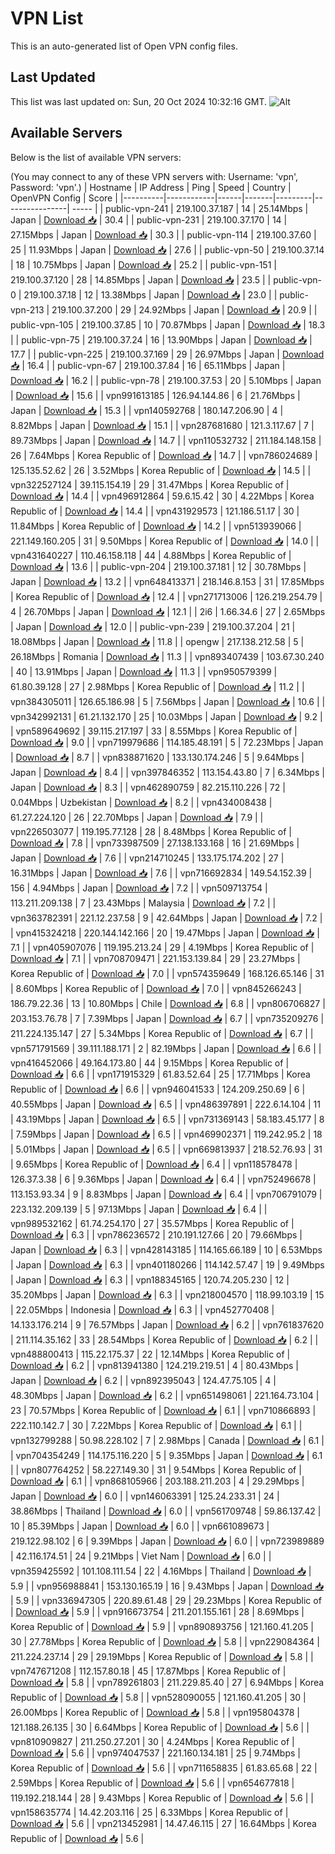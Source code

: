 # VPN List

This is an auto-generated list of Open VPN config files.

## Last Updated

This list was last updated on: Sun, 20 Oct 2024 10:32:16 GMT.
![Alt](https://repobeats.axiom.co/api/embed/186b98318ef1479477931607c1ad7d823f12451f.svg "Repobeats analytics image")

## Available Servers

Below is the list of available VPN servers:

(You may connect to any of these VPN servers with: Username: 'vpn', Password: 'vpn'.)
| Hostname | IP Address | Ping | Speed | Country | OpenVPN Config | Score |
|----------|------------|------|-------|---------|----------------| ----- |
| public-vpn-241 | 219.100.37.187 | 14 | 25.14Mbps | Japan | [Download 📥](./configs/server_0_JP.ovpn) | 30.4 |
| public-vpn-231 | 219.100.37.170 | 14 | 27.15Mbps | Japan | [Download 📥](./configs/server_1_JP.ovpn) | 30.3 |
| public-vpn-114 | 219.100.37.60 | 25 | 11.93Mbps | Japan | [Download 📥](./configs/server_2_JP.ovpn) | 27.6 |
| public-vpn-50 | 219.100.37.14 | 18 | 10.75Mbps | Japan | [Download 📥](./configs/server_3_JP.ovpn) | 25.2 |
| public-vpn-151 | 219.100.37.120 | 28 | 14.85Mbps | Japan | [Download 📥](./configs/server_4_JP.ovpn) | 23.5 |
| public-vpn-0 | 219.100.37.18 | 12 | 13.38Mbps | Japan | [Download 📥](./configs/server_5_JP.ovpn) | 23.0 |
| public-vpn-213 | 219.100.37.200 | 29 | 24.92Mbps | Japan | [Download 📥](./configs/server_6_JP.ovpn) | 20.9 |
| public-vpn-105 | 219.100.37.85 | 10 | 70.87Mbps | Japan | [Download 📥](./configs/server_7_JP.ovpn) | 18.3 |
| public-vpn-75 | 219.100.37.24 | 16 | 13.90Mbps | Japan | [Download 📥](./configs/server_8_JP.ovpn) | 17.7 |
| public-vpn-225 | 219.100.37.169 | 29 | 26.97Mbps | Japan | [Download 📥](./configs/server_9_JP.ovpn) | 16.4 |
| public-vpn-67 | 219.100.37.84 | 16 | 65.11Mbps | Japan | [Download 📥](./configs/server_10_JP.ovpn) | 16.2 |
| public-vpn-78 | 219.100.37.53 | 20 | 5.10Mbps | Japan | [Download 📥](./configs/server_11_JP.ovpn) | 15.6 |
| vpn991613185 | 126.94.144.86 | 6 | 21.76Mbps | Japan | [Download 📥](./configs/server_12_JP.ovpn) | 15.3 |
| vpn140592768 | 180.147.206.90 | 4 | 8.82Mbps | Japan | [Download 📥](./configs/server_13_JP.ovpn) | 15.1 |
| vpn287681680 | 121.3.117.67 | 7 | 89.73Mbps | Japan | [Download 📥](./configs/server_14_JP.ovpn) | 14.7 |
| vpn110532732 | 211.184.148.158 | 26 | 7.64Mbps | Korea Republic of | [Download 📥](./configs/server_15_KR.ovpn) | 14.7 |
| vpn786024689 | 125.135.52.62 | 26 | 3.52Mbps | Korea Republic of | [Download 📥](./configs/server_16_KR.ovpn) | 14.5 |
| vpn322527124 | 39.115.154.19 | 29 | 31.47Mbps | Korea Republic of | [Download 📥](./configs/server_17_KR.ovpn) | 14.4 |
| vpn496912864 | 59.6.15.42 | 30 | 4.22Mbps | Korea Republic of | [Download 📥](./configs/server_18_KR.ovpn) | 14.4 |
| vpn431929573 | 121.186.51.17 | 30 | 11.84Mbps | Korea Republic of | [Download 📥](./configs/server_19_KR.ovpn) | 14.2 |
| vpn513939066 | 221.149.160.205 | 31 | 9.50Mbps | Korea Republic of | [Download 📥](./configs/server_20_KR.ovpn) | 14.0 |
| vpn431640227 | 110.46.158.118 | 44 | 4.88Mbps | Korea Republic of | [Download 📥](./configs/server_21_KR.ovpn) | 13.6 |
| public-vpn-204 | 219.100.37.181 | 12 | 30.78Mbps | Japan | [Download 📥](./configs/server_22_JP.ovpn) | 13.2 |
| vpn648413371 | 218.146.8.153 | 31 | 17.85Mbps | Korea Republic of | [Download 📥](./configs/server_23_KR.ovpn) | 12.4 |
| vpn271713006 | 126.219.254.79 | 4 | 26.70Mbps | Japan | [Download 📥](./configs/server_24_JP.ovpn) | 12.1 |
| 2i6 | 1.66.34.6 | 27 | 2.65Mbps | Japan | [Download 📥](./configs/server_25_JP.ovpn) | 12.0 |
| public-vpn-239 | 219.100.37.204 | 21 | 18.08Mbps | Japan | [Download 📥](./configs/server_26_JP.ovpn) | 11.8 |
| opengw | 217.138.212.58 | 5 | 26.18Mbps | Romania | [Download 📥](./configs/server_27_RO.ovpn) | 11.3 |
| vpn893407439 | 103.67.30.240 | 40 | 13.91Mbps | Japan | [Download 📥](./configs/server_28_JP.ovpn) | 11.3 |
| vpn950579399 | 61.80.39.128 | 27 | 2.98Mbps | Korea Republic of | [Download 📥](./configs/server_29_KR.ovpn) | 11.2 |
| vpn384305011 | 126.65.186.98 | 5 | 7.56Mbps | Japan | [Download 📥](./configs/server_30_JP.ovpn) | 10.6 |
| vpn342992131 | 61.21.132.170 | 25 | 10.03Mbps | Japan | [Download 📥](./configs/server_31_JP.ovpn) | 9.2 |
| vpn589649692 | 39.115.217.197 | 33 | 8.55Mbps | Korea Republic of | [Download 📥](./configs/server_32_KR.ovpn) | 9.0 |
| vpn719979686 | 114.185.48.191 | 5 | 72.23Mbps | Japan | [Download 📥](./configs/server_33_JP.ovpn) | 8.7 |
| vpn838871620 | 133.130.174.246 | 5 | 9.64Mbps | Japan | [Download 📥](./configs/server_34_JP.ovpn) | 8.4 |
| vpn397846352 | 113.154.43.80 | 7 | 6.34Mbps | Japan | [Download 📥](./configs/server_35_JP.ovpn) | 8.3 |
| vpn462890759 | 82.215.110.226 | 72 | 0.04Mbps | Uzbekistan | [Download 📥](./configs/server_36_UZ.ovpn) | 8.2 |
| vpn434008438 | 61.27.224.120 | 26 | 22.70Mbps | Japan | [Download 📥](./configs/server_37_JP.ovpn) | 7.9 |
| vpn226503077 | 119.195.77.128 | 28 | 8.48Mbps | Korea Republic of | [Download 📥](./configs/server_38_KR.ovpn) | 7.8 |
| vpn733987509 | 27.138.133.168 | 16 | 21.69Mbps | Japan | [Download 📥](./configs/server_39_JP.ovpn) | 7.6 |
| vpn214710245 | 133.175.174.202 | 27 | 16.31Mbps | Japan | [Download 📥](./configs/server_40_JP.ovpn) | 7.6 |
| vpn716692834 | 149.54.152.39 | 156 | 4.94Mbps | Japan | [Download 📥](./configs/server_41_JP.ovpn) | 7.2 |
| vpn509713754 | 113.211.209.138 | 7 | 23.43Mbps | Malaysia | [Download 📥](./configs/server_42_MY.ovpn) | 7.2 |
| vpn363782391 | 221.12.237.58 | 9 | 42.64Mbps | Japan | [Download 📥](./configs/server_43_JP.ovpn) | 7.2 |
| vpn415324218 | 220.144.142.166 | 20 | 19.47Mbps | Japan | [Download 📥](./configs/server_44_JP.ovpn) | 7.1 |
| vpn405907076 | 119.195.213.24 | 29 | 4.19Mbps | Korea Republic of | [Download 📥](./configs/server_45_KR.ovpn) | 7.1 |
| vpn708709471 | 221.153.139.84 | 29 | 23.27Mbps | Korea Republic of | [Download 📥](./configs/server_46_KR.ovpn) | 7.0 |
| vpn574359649 | 168.126.65.146 | 31 | 8.60Mbps | Korea Republic of | [Download 📥](./configs/server_47_KR.ovpn) | 7.0 |
| vpn845266243 | 186.79.22.36 | 13 | 10.80Mbps | Chile | [Download 📥](./configs/server_48_CL.ovpn) | 6.8 |
| vpn806706827 | 203.153.76.78 | 7 | 7.39Mbps | Japan | [Download 📥](./configs/server_49_JP.ovpn) | 6.7 |
| vpn735209276 | 211.224.135.147 | 27 | 5.34Mbps | Korea Republic of | [Download 📥](./configs/server_50_KR.ovpn) | 6.7 |
| vpn571791569 | 39.111.188.171 | 2 | 82.19Mbps | Japan | [Download 📥](./configs/server_51_JP.ovpn) | 6.6 |
| vpn416452066 | 49.164.173.80 | 44 | 9.15Mbps | Korea Republic of | [Download 📥](./configs/server_52_KR.ovpn) | 6.6 |
| vpn171915329 | 61.83.52.64 | 25 | 17.71Mbps | Korea Republic of | [Download 📥](./configs/server_53_KR.ovpn) | 6.6 |
| vpn946041533 | 124.209.250.69 | 6 | 40.55Mbps | Japan | [Download 📥](./configs/server_54_JP.ovpn) | 6.5 |
| vpn486397891 | 222.6.14.104 | 11 | 43.19Mbps | Japan | [Download 📥](./configs/server_55_JP.ovpn) | 6.5 |
| vpn731369143 | 58.183.45.177 | 8 | 7.59Mbps | Japan | [Download 📥](./configs/server_56_JP.ovpn) | 6.5 |
| vpn469902371 | 119.242.95.2 | 18 | 5.01Mbps | Japan | [Download 📥](./configs/server_57_JP.ovpn) | 6.5 |
| vpn669813937 | 218.52.76.93 | 31 | 9.65Mbps | Korea Republic of | [Download 📥](./configs/server_58_KR.ovpn) | 6.4 |
| vpn118578478 | 126.37.3.38 | 6 | 9.36Mbps | Japan | [Download 📥](./configs/server_59_JP.ovpn) | 6.4 |
| vpn752496678 | 113.153.93.34 | 9 | 8.83Mbps | Japan | [Download 📥](./configs/server_60_JP.ovpn) | 6.4 |
| vpn706791079 | 223.132.209.139 | 5 | 97.13Mbps | Japan | [Download 📥](./configs/server_61_JP.ovpn) | 6.4 |
| vpn989532162 | 61.74.254.170 | 27 | 35.57Mbps | Korea Republic of | [Download 📥](./configs/server_62_KR.ovpn) | 6.3 |
| vpn786236572 | 210.191.127.66 | 20 | 79.66Mbps | Japan | [Download 📥](./configs/server_63_JP.ovpn) | 6.3 |
| vpn428143185 | 114.165.66.189 | 10 | 6.53Mbps | Japan | [Download 📥](./configs/server_64_JP.ovpn) | 6.3 |
| vpn401180266 | 114.142.57.47 | 19 | 9.49Mbps | Japan | [Download 📥](./configs/server_65_JP.ovpn) | 6.3 |
| vpn188345165 | 120.74.205.230 | 12 | 35.20Mbps | Japan | [Download 📥](./configs/server_66_JP.ovpn) | 6.3 |
| vpn218004570 | 118.99.103.19 | 15 | 22.05Mbps | Indonesia | [Download 📥](./configs/server_67_ID.ovpn) | 6.3 |
| vpn452770408 | 14.133.176.214 | 9 | 76.57Mbps | Japan | [Download 📥](./configs/server_68_JP.ovpn) | 6.2 |
| vpn761837620 | 211.114.35.162 | 33 | 28.54Mbps | Korea Republic of | [Download 📥](./configs/server_69_KR.ovpn) | 6.2 |
| vpn488800413 | 115.22.175.37 | 22 | 12.14Mbps | Korea Republic of | [Download 📥](./configs/server_70_KR.ovpn) | 6.2 |
| vpn813941380 | 124.219.219.51 | 4 | 80.43Mbps | Japan | [Download 📥](./configs/server_71_JP.ovpn) | 6.2 |
| vpn892395043 | 124.47.75.105 | 4 | 48.30Mbps | Japan | [Download 📥](./configs/server_72_JP.ovpn) | 6.2 |
| vpn651498061 | 221.164.73.104 | 23 | 70.57Mbps | Korea Republic of | [Download 📥](./configs/server_73_KR.ovpn) | 6.1 |
| vpn710866893 | 222.110.142.7 | 30 | 7.22Mbps | Korea Republic of | [Download 📥](./configs/server_74_KR.ovpn) | 6.1 |
| vpn132799288 | 50.98.228.102 | 7 | 2.98Mbps | Canada | [Download 📥](./configs/server_75_CA.ovpn) | 6.1 |
| vpn704354249 | 114.175.116.220 | 5 | 9.35Mbps | Japan | [Download 📥](./configs/server_76_JP.ovpn) | 6.1 |
| vpn807764252 | 58.227.149.30 | 31 | 9.54Mbps | Korea Republic of | [Download 📥](./configs/server_77_KR.ovpn) | 6.1 |
| vpn868105966 | 203.188.211.203 | 4 | 29.29Mbps | Japan | [Download 📥](./configs/server_78_JP.ovpn) | 6.0 |
| vpn146063391 | 125.24.233.31 | 24 | 38.86Mbps | Thailand | [Download 📥](./configs/server_79_TH.ovpn) | 6.0 |
| vpn561709748 | 59.86.137.42 | 10 | 85.39Mbps | Japan | [Download 📥](./configs/server_80_JP.ovpn) | 6.0 |
| vpn661089673 | 219.122.98.102 | 6 | 9.39Mbps | Japan | [Download 📥](./configs/server_81_JP.ovpn) | 6.0 |
| vpn723989889 | 42.116.174.51 | 24 | 9.21Mbps | Viet Nam | [Download 📥](./configs/server_82_VN.ovpn) | 6.0 |
| vpn359425592 | 101.108.111.54 | 22 | 4.16Mbps | Thailand | [Download 📥](./configs/server_83_TH.ovpn) | 5.9 |
| vpn956988841 | 153.130.165.19 | 16 | 9.43Mbps | Japan | [Download 📥](./configs/server_84_JP.ovpn) | 5.9 |
| vpn336947305 | 220.89.61.48 | 29 | 29.23Mbps | Korea Republic of | [Download 📥](./configs/server_85_KR.ovpn) | 5.9 |
| vpn916673754 | 211.201.155.161 | 28 | 8.69Mbps | Korea Republic of | [Download 📥](./configs/server_86_KR.ovpn) | 5.9 |
| vpn890893756 | 121.160.41.205 | 30 | 27.78Mbps | Korea Republic of | [Download 📥](./configs/server_87_KR.ovpn) | 5.8 |
| vpn229084364 | 211.224.237.14 | 29 | 29.19Mbps | Korea Republic of | [Download 📥](./configs/server_88_KR.ovpn) | 5.8 |
| vpn747671208 | 112.157.80.18 | 45 | 17.87Mbps | Korea Republic of | [Download 📥](./configs/server_89_KR.ovpn) | 5.8 |
| vpn789261803 | 211.229.85.40 | 27 | 6.94Mbps | Korea Republic of | [Download 📥](./configs/server_90_KR.ovpn) | 5.8 |
| vpn528090055 | 121.160.41.205 | 30 | 26.00Mbps | Korea Republic of | [Download 📥](./configs/server_91_KR.ovpn) | 5.8 |
| vpn195804378 | 121.188.26.135 | 30 | 6.64Mbps | Korea Republic of | [Download 📥](./configs/server_92_KR.ovpn) | 5.6 |
| vpn810909827 | 211.250.27.201 | 30 | 4.24Mbps | Korea Republic of | [Download 📥](./configs/server_93_KR.ovpn) | 5.6 |
| vpn974047537 | 221.160.134.181 | 25 | 9.74Mbps | Korea Republic of | [Download 📥](./configs/server_94_KR.ovpn) | 5.6 |
| vpn711658835 | 61.83.65.68 | 22 | 2.59Mbps | Korea Republic of | [Download 📥](./configs/server_95_KR.ovpn) | 5.6 |
| vpn654677818 | 119.192.218.144 | 28 | 9.43Mbps | Korea Republic of | [Download 📥](./configs/server_96_KR.ovpn) | 5.6 |
| vpn158635774 | 14.42.203.116 | 25 | 6.33Mbps | Korea Republic of | [Download 📥](./configs/server_97_KR.ovpn) | 5.6 |
| vpn213452981 | 14.47.46.115 | 27 | 16.64Mbps | Korea Republic of | [Download 📥](./configs/server_98_KR.ovpn) | 5.6 |
